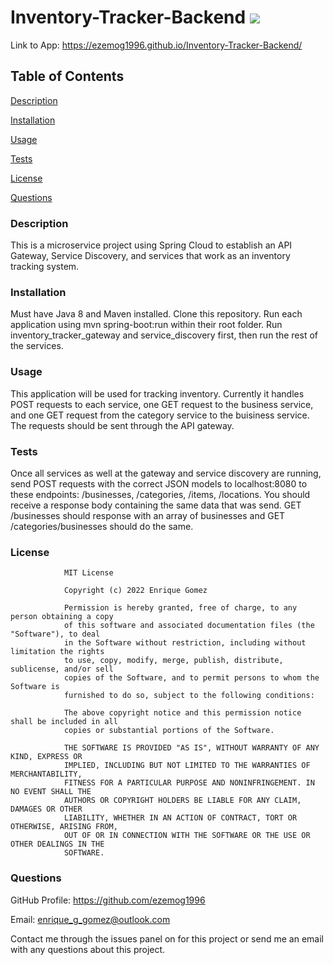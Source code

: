 # Inventory-Tracker-Backend ![](https://img.shields.io/badge/license-MIT-green)

Link to App: https://ezemog1996.github.io/Inventory-Tracker-Backend/

## Table of Contents

[Description](https://github.com/ezemog1996/Inventory-Tracker-Backend#description)

[Installation](https://github.com/ezemog1996/Inventory-Tracker-Backend#installation)

[Usage](https://github.com/ezemog1996/Inventory-Tracker-Backend#usage)

[Tests](https://github.com/ezemog1996/Inventory-Tracker-Backend#tests)

[License](https://github.com/ezemog1996/Inventory-Tracker-Backend#license)

[Questions](https://github.com/ezemog1996/Inventory-Tracker-Backend#questions)

### Description

This is a microservice project using Spring Cloud to establish an API Gateway, Service Discovery, and services that work as an inventory tracking system.

### Installation

Must have Java 8 and Maven installed. Clone this repository. Run each application using mvn spring-boot:run within their root folder. Run inventory_tracker_gateway and service_discovery first, then run the rest of the services.

### Usage

This application will be used for tracking inventory. Currently it handles POST requests to each service, one GET request to the business service, and one GET request from the category service to the buisiness service. The requests should be sent through the API gateway.


### Tests

Once all services as well at the gateway and service discovery are running, send POST requests with the correct JSON models to localhost:8080 to these endpoints: /businesses, /categories, /items, /locations. You should receive a response body containing the same data that was send. GET /businesses should response with an array of businesses and GET /categories/businesses should do the same.

### License


                MIT License

                Copyright (c) 2022 Enrique Gomez
                
                Permission is hereby granted, free of charge, to any person obtaining a copy
                of this software and associated documentation files (the "Software"), to deal
                in the Software without restriction, including without limitation the rights
                to use, copy, modify, merge, publish, distribute, sublicense, and/or sell
                copies of the Software, and to permit persons to whom the Software is
                furnished to do so, subject to the following conditions:
                
                The above copyright notice and this permission notice shall be included in all
                copies or substantial portions of the Software.
                
                THE SOFTWARE IS PROVIDED "AS IS", WITHOUT WARRANTY OF ANY KIND, EXPRESS OR
                IMPLIED, INCLUDING BUT NOT LIMITED TO THE WARRANTIES OF MERCHANTABILITY,
                FITNESS FOR A PARTICULAR PURPOSE AND NONINFRINGEMENT. IN NO EVENT SHALL THE
                AUTHORS OR COPYRIGHT HOLDERS BE LIABLE FOR ANY CLAIM, DAMAGES OR OTHER
                LIABILITY, WHETHER IN AN ACTION OF CONTRACT, TORT OR OTHERWISE, ARISING FROM,
                OUT OF OR IN CONNECTION WITH THE SOFTWARE OR THE USE OR OTHER DEALINGS IN THE
                SOFTWARE.

### Questions

GitHub Profile: https://github.com/ezemog1996

Email: enrique_g_gomez@outlook.com 

Contact me through the issues panel on for this project or send me an email with any questions about this project.